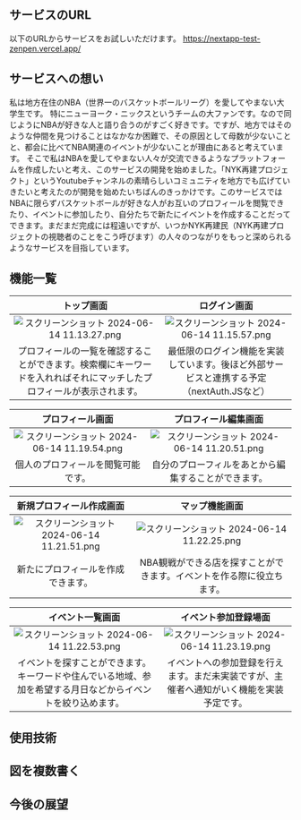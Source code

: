 
## サービスのURL
以下のURLからサービスをお試しいただけます。
https://nextapp-test-zenpen.vercel.app/

## サービスへの想い
私は地方在住のNBA（世界一のバスケットボールリーグ）を愛してやまない大学生です。
特にニューヨーク・ニックスというチームの大ファンです。なので同じようにNBAが好きな人と語り合うのがすごく好きです。ですが、地方ではそのような仲間を見つけることはなかなか困難で、その原因として母数が少ないことと、都会に比べてNBA関連のイベントが少ないことが理由にあると考えています。
そこで私はNBAを愛してやまない人々が交流できるようなプラットフォームを作成したいと考え、このサービスの開発を始めました。「NYK再建プロジェクト」というYoutubeチャンネルの素晴らしいコミュニティを地方でも広げていきたいと考えたのが開発を始めたいちばんのきっかけです。このサービスではNBAに限らずバスケットボールが好きな人がお互いのプロフィールを閲覧できたり、イベントに参加したり、自分たちで新たにイベントを作成することだってできます。まだまだ完成には程遠いですが、いつかNYK再建民（NYK再建プロジェクトの視聴者のことをこう呼びます）の人々のつながりをもっと深められるようなサービスを目指しています。

## 機能一覧
|トップ画面|ログイン画面| 
|:----------:|:-----------:|
|![スクリーンショット 2024-06-14 11.13.27.png](https://qiita-image-store.s3.ap-northeast-1.amazonaws.com/0/3685116/5b6448d6-3194-6f0f-b11c-e49e31224ba4.png)|![スクリーンショット 2024-06-14 11.15.57.png](https://qiita-image-store.s3.ap-northeast-1.amazonaws.com/0/3685116/55374fce-92f8-bf3e-648b-876fefa582c2.png)| 
|プロフィールの一覧を確認することができます。検索欄にキーワードを入れればそれにマッチしたプロフィールが表示されます。|最低限のログイン機能を実装しています。後ほど外部サービスと連携する予定（nextAuth.JSなど）| 

|プロフィール画面|プロフィール編集画面| 
|:----------:|:-----------:|
|![スクリーンショット 2024-06-14 11.19.54.png](https://qiita-image-store.s3.ap-northeast-1.amazonaws.com/0/3685116/2f733d8d-cddd-a03f-0a16-01571d77e58f.png)|![スクリーンショット 2024-06-14 11.20.51.png](https://qiita-image-store.s3.ap-northeast-1.amazonaws.com/0/3685116/5ea48f29-7d0c-2025-0916-f08430639111.png)| 
|個人のプロフィールを閲覧可能です。|自分のプローフィルをあとから編集することができます。| 

|新規プロフィール作成画面|マップ機能画面| 
|:----------:|:-----------:|
|![スクリーンショット 2024-06-14 11.21.51.png](https://qiita-image-store.s3.ap-northeast-1.amazonaws.com/0/3685116/4a93358a-13ea-9666-e575-f932958e14c4.png)|![スクリーンショット 2024-06-14 11.22.25.png](https://qiita-image-store.s3.ap-northeast-1.amazonaws.com/0/3685116/14965de8-b8c0-a7ab-4549-4c0d0755b471.png)| 
|新たにプロフィールを作成できます。|NBA観戦ができる店を探すことができます。イベントを作る際に役立ちます。| 

|イベント一覧画面|イベント参加登録場面| 
|:----------:|:-----------:|
|![スクリーンショット 2024-06-14 11.22.53.png](https://qiita-image-store.s3.ap-northeast-1.amazonaws.com/0/3685116/8a7806ce-fa92-0f08-67ad-ae4b24f3d25b.png)|![スクリーンショット 2024-06-14 11.23.19.png](https://qiita-image-store.s3.ap-northeast-1.amazonaws.com/0/3685116/188c7932-b224-7773-50b8-d4afd6c736d9.png)| 
|イベントを探すことができます。キーワードや住んでいる地域、参加を希望する月日などからイベントを絞り込めます。|イベントへの参加登録を行えます。まだ未実装ですが、主催者へ通知がいく機能を実装予定です。| 

## 使用技術

## 図を複数書く

## 今後の展望
